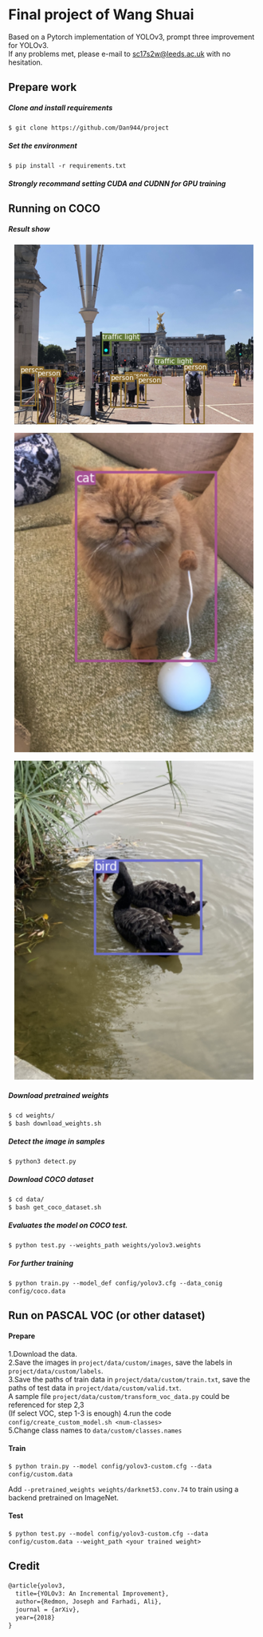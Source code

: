 # Final project of Wang Shuai
Based on a Pytorch implementation of YOLOv3, prompt three improvement for YOLOv3.  
If any problems met, please e-mail to sc17s2w@leeds.ac.uk with no hesitation.


## Prepare work
##### Clone and install requirements
    $ git clone https://github.com/Dan944/project

##### Set the environment
    $ pip install -r requirements.txt
    
##### Strongly recommand setting CUDA and CUDNN for GPU training



    
## Running on COCO

##### Result show
<p align="center"><img src="examples/example1.png" width="480"\></p>
<p align="center"><img src="examples/example2.png" width="480"\></p>
<p align="center"><img src="examples/example3.png" width="480"\></p>

##### Download pretrained weights
    $ cd weights/
    $ bash download_weights.sh
##### Detect the image in samples
    $ python3 detect.py
##### Download COCO dataset
    $ cd data/
    $ bash get_coco_dataset.sh
##### Evaluates the model on COCO test.
    $ python test.py --weights_path weights/yolov3.weights
##### For further training
    $ python train.py --model_def config/yolov3.cfg --data_conig config/coco.data
    
    

## Run on PASCAL VOC (or other dataset)

#### Prepare  
1.Download the data.    
2.Save the images in `project/data/custom/images`, save the labels in `project/data/custom/labels`.    
3.Save the paths of train data in `project/data/custom/train.txt`, save the paths of test data in `project/data/custom/valid.txt`.  
A sample file `project/data/custom/transform_voc_data.py` could be referenced for step 2,3  
(If select VOC, step 1-3 is enough)
4.run the code `config/create_custom_model.sh <num-classes>`    
5.Change class names to `data/custom/classes.names`  

#### Train
    $ python train.py --model config/yolov3-custom.cfg --data config/custom.data
Add `--pretrained_weights weights/darknet53.conv.74` to train using a backend pretrained on ImageNet.

#### Test
    $ python test.py --model config/yolov3-custom.cfg --data config/custom.data --weight_path <your trained weight>





## Credit


```
@article{yolov3,
  title={YOLOv3: An Incremental Improvement},
  author={Redmon, Joseph and Farhadi, Ali},
  journal = {arXiv},
  year={2018}
}
```
